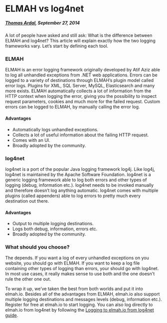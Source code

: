 # ELMAH vs log4net##### [Thomas Ardal](http://elmah.io/about/), September 27, 2014A lot of people have asked and still ask: What is the difference between ELMAH and log4net? This article will explain exactly how the two logging frameworks vary. Let’s start by defining each tool.### ELMAHELMAH is an error logging framework originally developed by Atif Aziz able to log all unhandled exceptions from .NET web applications. Errors can be logged to a variety of destinations through ELMAH’s plugin model called error logs. Plugins for XML, SQL Server, MySQL, Elasticsearch and many more exists. ELMAH automatically collects a lot of information from the HTTP context when logging the error, giving you the possibility to inspect request parameters, cookies and much more for the failed request. Custom errors can be logged to ELMAH, by manually calling the error log.#### Advantages* Automatically logs unhandled exceptions.* Collects a lot of useful information about the failing HTTP request.* Comes with an UI.* Broadly adopted by the community.### log4netlog4net is a port of the popular Java logging framework log4j. Like log4j, log4net is maintained by the Apache Software Foundation. log4net is a generic logging framework able to log both errors and other types of logging (debug, information etc.). log4net needs to be invoked manually and therefore doesn’t log anything automatic. log4net comes with multiple plugins (called appenders) able to log errors to pretty much every destination out there.#### Advantages* Output to multiple logging destinations.* Logs both debug, information, errors etc.* Broadly adopted by the community.### What should you choose?The depends. If you want a log of every unhandled exceptions on you website, you should go with ELMAH. If you want to keep a log file containing other types of logging than errors, your should go with log4net. In most use cases, it really makes sense to use both and the one doesn't rule the other one out.To wrap it up, we’ve taken the best from both worlds and put it into elmah.io. Besides all of the advantages from ELMAH, elmah.io also support multiple logging destinations and messages levels (debug, information etc.). Register for free at elmah.io to start logging. You can also log directly to elmah.io from log4net by following the [Logging to elmah.io from log4net guide](http://blog.elmah.io/logging-to-elmah-io-from-log4net/).